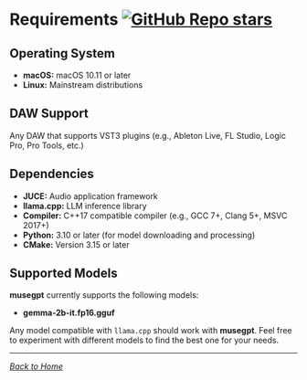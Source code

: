 # Requirements [![GitHub Repo stars](https://img.shields.io/github/stars/greynewell/musegpt)](https://github.com/greynewell/musegpt/stargazers)

## Operating System

- **macOS:** macOS 10.11 or later
- **Linux:** Mainstream distributions

## DAW Support

Any DAW that supports VST3 plugins (e.g., Ableton Live, FL Studio, Logic Pro, Pro Tools, etc.)

## Dependencies

- **JUCE:** Audio application framework
- **llama.cpp:** LLM inference library
- **Compiler:** C++17 compatible compiler (e.g., GCC 7+, Clang 5+, MSVC 2017+)
- **Python:** 3.10 or later (for model downloading and processing)
- **CMake:** Version 3.15 or later

## Supported Models

**musegpt** currently supports the following models:

- **gemma-2b-it.fp16.gguf**

Any model compatible with `llama.cpp` should work with **musegpt**. Feel free to experiment with different models to find the best one for your needs.

---

*[Back to Home](index.md)*